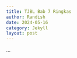 ```yaml
---
title: TJBL Bab 7 Ringkas
author: Randish
date: 2024-05-16
category: Jekyll
layout: post
---
```


...